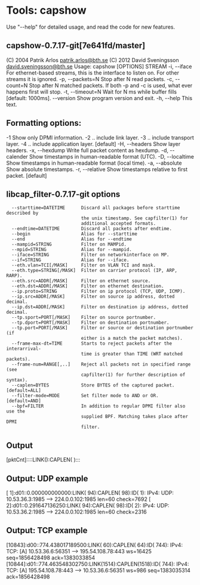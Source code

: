 # Tools: capshow

Use "--help" for detailed usage, and read the code for new features. 

## capshow-0.7.17-git[7e641fd/master]
(C) 2004 Patrik Arlos <patrik.arlos@bth.se>
(C) 2012 David Sveningsson <david.sveningsson@bth.se>
Usage: capshow [OPTIONS] STREAM
  -i, --iface          For ethernet-based streams, this is the interface to listen
                       on. For other streams it is ignored.
  -p, --packets=N      Stop after N read packets.
  -c, --count=N        Stop after N matched packets.
                       If both -p and -c is used, what ever happens first will stop.
  -t, --timeout=N      Wait for N ms while buffer fills [default: 1000ms].
      --version        Show program version and exit.
  -h, --help           This text.

## Formatting options:
  -1                   Show only DPMI information.
  -2                     .. include link layer.
  -3                     .. include transport layer.
  -4                     .. include application layer. [default]
  -H, --headers        Show layer headers.
  -x, --hexdump        Write full packet content as hexdump.
  -d, --calender       Show timestamps in human-readable format (UTC).
  -D, --localtime      Show timestamps in human-readable format (local time).
  -a, --absolute       Show absolute timestamps.
  -r, --relative       Show timestamps relative to first packet. [default]

## libcap_filter-0.7.17-git options
      --starttime=DATETIME      Discard all packages before starttime described by
                                the unix timestamp. See capfilter(1) for
                                additional accepted formats.
      --endtime=DATETIME        Discard all packets after endtime.
      --begin                   Alias for --starttime
      --end                     Alias for --endtime
      --mampid=STRING           Filter on MAMPid.
      --mpid=STRING             Alias for --mampid.
      --iface=STRING            Filter on networkinterface on MP.
      --if=STRING               Alias for --iface.
      --eth.vlan=TCI[/MASK]     Filter on VLAN TCI and mask.
      --eth.type=STRING[/MASK]  Filter on carrier protocol (IP, ARP, RARP).
      --eth.src=ADDR[/MASK]     Filter on ethernet source.
      --eth.dst=ADDR[/MASK]     Filter on ethernet destination.
      --ip.proto=STRING         Filter on ip protocol (TCP, UDP, ICMP).
      --ip.src=ADDR[/MASK]      Filter on source ip address, dotted decimal.
      --ip.dst=ADDR[/MASK]      Filter on destination ip address, dotted decimal.
      --tp.sport=PORT[/MASK]    Filter on source portnumber.
      --tp.dport=PORT[/MASK]    Filter on destination portnumber.
      --tp.port=PORT[/MASK]     Filter or source or destination portnumber (if
                                either is a match the packet matches).
      --frame-max-dt=TIME       Starts to reject packets after the interarrival-
                                time is greater than TIME (WRT matched packets).
      --frame-num=RANGE[,..]    Reject all packets not in specified range (see
                                capfilter(1) for further description of syntax).
      --caplen=BYTES            Store BYTES of the captured packet. [default=ALL]
      --filter-mode=MODE        Set filter mode to AND or OR. [default=AND]
      --bpf=FILTER              In addition to regular DPMI filter also use the
                                supplied BPF. Matching takes place after DPMI
                                filter.

## Output 
[pktCnt]:<CI>:<mpid>:<arrivaltime>:LINK(<L2 lenght>):CAPLEN( <captured bytes>):<NetworkProtocol>:<TransportInfo>:<Additional info>

## Output: UDP example
[   1]:d01::0.000000000000:LINK(  94):CAPLEN(  98):ID(   1): IPv4: UDP: 10.53.36.3:1985 --> 224.0.0.102:1985 len=60 check=7692
[   2]:d01::0.291647136250:LINK(  94):CAPLEN(  98):ID(   2): IPv4: UDP: 10.53.36.2:1985 --> 224.0.0.102:1985 len=60 check=2316

## Output: TCP example
[10843]:d00::774.438017189500:LINK(  60):CAPLEN(  64):ID( 744): IPv4: TCP: [A] 10.53.36.6:56351 --> 195.54.108.78:443 ws=16425 seq=1856428498 ack=1383033854
[10844]:d01::774.463548302750:LINK(1514):CAPLEN(1518):ID( 744): IPv4: TCP: [A] 195.54.108.78:443 --> 10.53.36.6:56351 ws=986 seq=1383035314 ack=1856428498




